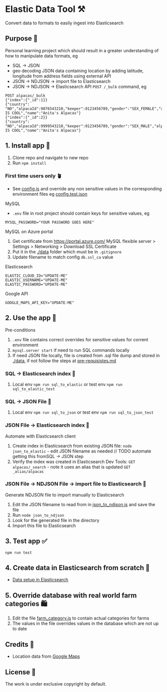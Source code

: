 # Elastic Data Tool ⚒️

Convert data to formats to easily ingest into Elasticsearch

## Purpose 💖

Personal learning project which should result in a greater understanding of how to manipulate data formats, eg

- SQL -> JSON
- geo decoding JSON data containing location by adding latitude, longitude from address fields using external API
- JSON -> NDJSON -> import file to Elasticsearch
- JSON -> NDJSON -> Elasticsearch API `POST /_bulk` command, eg

```
POST alpacas/_bulk
{"index":{"_id":1}}
{"country": "NO","alpacaId":9876543210,"keeper":0123456789,"gender":"SEX_FEMALE","alpacaShortName":"ANITA IS COOL","name":"Anita's Alpacas"}
{"index":{"_id":2}}
{"country": "NO","alpacaId":9999543210,"keeper":0123456789,"gender":"SEX_MALE","alpacaShortName":"THOR IS COOL","name":"Anita's Alpacas"}
```

## 1. Install app 🐣

1. Clone repo and navigate to new repo
2. Run `npm install`

### First time users only 🪴

- See [config.js](config/config.js) and override any non sensitive values in the corresponding environment files eg [config.test.json](config/config.test.json)

MySQL

- `.env` file in root project should contain keys for sensitive values, eg

```
MYSQL_PASSWORD="YOUR PASSWORD GOES HERE"
```

MySQL on Azure portal

1. Get certificate from https://portal.azure.com/ MySQL flexible server > Settings > Networking > Download SSL Certificate
2. Put it in the [./data](./data) folder which must be in `.gitignore`
3. Update filename to match config `db.ssl_ca` value

Elasticsearch

```
ELASTIC_CLOUD_ID="UPDATE-ME"
ELASTIC_USERNAME="UPDATE-ME"
ELASTIC_PASSWORD="UPDATE-ME"
```

Google API

```
GOOGLE_MAPS_API_KEY="UPDATE-ME"
```

## 2. Use the app 🎷

Pre-conditions

1. `.env` file contains correct overrides for sensitive values for corrent environment
2. `mysql.server start` if need to run SQL commands locally
3. If need JSON file locally, file is created from .sql file dump and stored in [./data](./data), if not follow the steps at [pre-requisistes.md](pre-requisistes.md)

### SQL -> Elasticsearch index 🤖

1. Local env `npm run sql_to_elastic` or test env `npm run sql_to_elastic_test`

### SQL -> JSON File 👾

1. Local env `npm run sql_to_json` or test env `npm run sql_to_json_test`

### JSON File -> Elasticsearch index 🤖

Automate with Elasticsearch client

1. Create index in Elasticsearch from existing JSON file: `node json_to_elastic` - edit JSON filename as needed // TODO automate getting this fromSQL -> JSON step
2. Verify the index was created in Elasticsearch Dev Tools: `GET alpacas/_search` - note it uses an alias that is updated `GET _alias/alpacas`

### JSON File -> NDJSON File -> import file to Elasticsearch 💾

Generate NDJSON file to import manually to Elasticsearch

1. Edit the JSON filename to read from in [json_to_ndjson.js](./json_to_ndjson.js) and save the file
2. Run `node json_to_ndjson`
3. Look for the generated file in the directory
4. Import this file to Elasticsearch

## 3. Test app ✅

`npm run test`

## 4. Create data in Elasticsearch from scratch 🎸

- [Data setup in Elasticsearch](elasticsearch_data_setup.md)

## 5. Override database with real world farm categories 🛍️

1. Edit the file [farm_category.js](functions/sql_queries/farm_category.js) to contain actual categories for farms
2. The values in the file overrides values in the database which are not up to date

## Credits 👏

- Location data from [Google Maps](https://developers.google.com/maps/documentation/geocoding/)

## License 📝

The work is under exclusive copyright by default.
